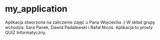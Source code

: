 # my_application

Aplikacja stworzona na zaliczenie zajęć u Pana Wojciecha :) 
W skład grupy wchodza: Sara Panek, Dawid Padalewski i Rafał Nicoś.
Aplikacja to prosty QUIZ Informatyczny.  
